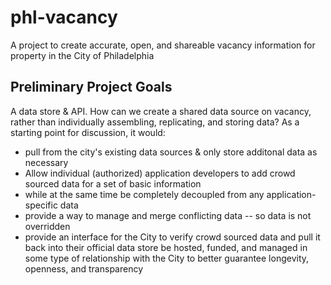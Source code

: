 phl-vacancy
===========

A project to create accurate, open, and shareable vacancy information for property in the City of Philadelphia


Preliminary Project Goals
--------------------------

A data store & API. How can we create a shared data source on vacancy, rather than individually assembling, 
replicating, and storing data? As a starting point for discussion, it would:

* pull from the city's existing data sources & only store additonal data as necessary
* Allow individual (authorized) application developers to add crowd sourced data for a set of basic information
* while at the same time be completely decoupled from any application-specific data
* provide a way to manage and merge conflicting data -- so data is not overridden
* provide an interface for the City to verify crowd sourced data and pull it back into their official data store
be hosted, funded, and managed in some type of relationship with the City to better guarantee longevity, openness, 
and transparency
